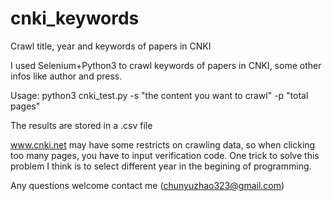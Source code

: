 # cnki_keywords
Crawl title, year and keywords of papers in CNKI

I used Selenium+Python3 to crawl keywords of papers in CNKI, some other infos like author and press.

Usage:
python3 cnki_test.py -s "the content you want to crawl" -p "total pages"

The results are stored in a .csv file

www.cnki.net may have some restricts on crawling data, so when clicking too many pages, you have to input verification code. One trick to solve this problem I think is to select different year in the begining of programming.

Any questions welcome contact me (chunyuzhao323@gmail.com)
